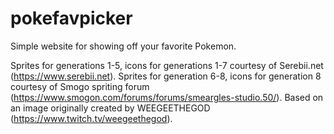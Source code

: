 # pokefavpicker
Simple website for showing off your favorite Pokemon.

Sprites for generations 1-5, icons for generations 1-7 courtesy of Serebii.net (https://www.serebii.net).
Sprites for generation 6-8, icons for generation 8 courtesy of Smogo spriting forum (https://www.smogon.com/forums/forums/smeargles-studio.50/).
Based on an image originally created by WEEGEETHEGOD (https://www.twitch.tv/weegeethegod).
